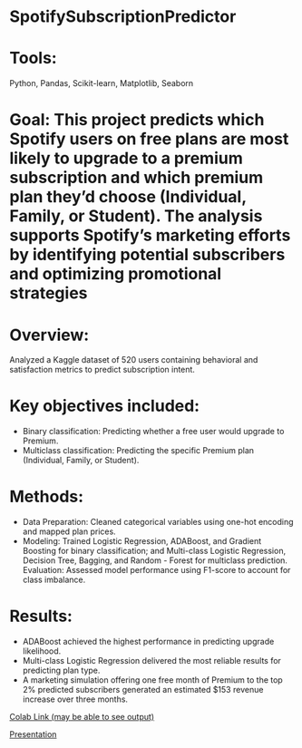 # SpotifySubscriptionPredictor

# Tools:
Python, Pandas, Scikit-learn, Matplotlib, Seaborn

# Goal: This project predicts which Spotify users on free plans are most likely to upgrade to a premium subscription and which premium plan they’d choose (Individual, Family, or Student). The analysis supports Spotify’s marketing efforts by identifying potential subscribers and optimizing promotional strategies

# Overview:
Analyzed a Kaggle dataset of 520 users containing behavioral and satisfaction metrics to predict subscription intent.

# Key objectives included:
- Binary classification: Predicting whether a free user would upgrade to Premium.
- Multiclass classification: Predicting the specific Premium plan (Individual, Family, or Student).

# Methods:
- Data Preparation: Cleaned categorical variables using one-hot encoding and mapped plan prices.
- Modeling: Trained Logistic Regression, ADABoost, and Gradient Boosting for binary classification; and Multi-class Logistic Regression, Decision Tree, Bagging, and Random - Forest for multiclass prediction.
Evaluation: Assessed model performance using F1-score to account for class imbalance.

# Results:
- ADABoost achieved the highest performance in predicting upgrade likelihood.
- Multi-class Logistic Regression delivered the most reliable results for predicting plan type.
- A marketing simulation offering one free month of Premium to the top 2% predicted subscribers generated an estimated $153 revenue increase over three months.


[Colab Link (may be able to see output)](https://colab.research.google.com/drive/1vl4UnqVehcZxhV3SYcQLTe6Jk5oBg7Ik?usp=sharing)

[Presentation](https://docs.google.com/presentation/d/1XqjkieSEsCI2y07yiFuCBD-TnA95X7BwhwHq7zTCBV0/edit?usp=sharing)
